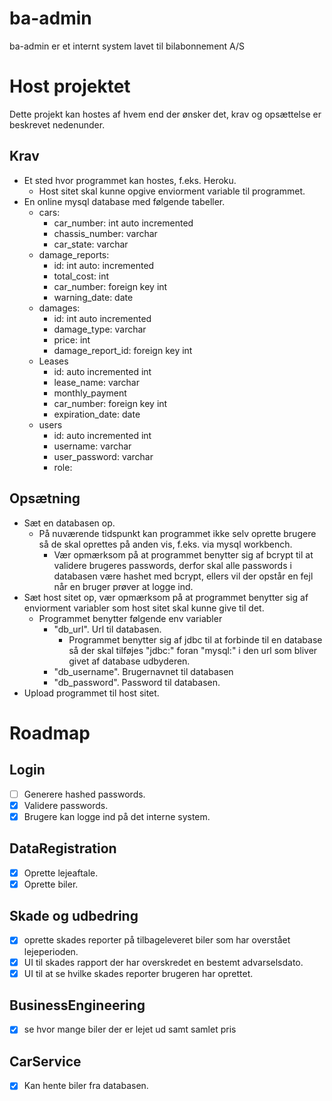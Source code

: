 # ba-admin
ba-admin er et internt system lavet til bilabonnement A/S

# Host projektet
Dette projekt kan hostes af hvem end der ønsker det, krav og opsættelse er beskrevet nedenunder.

## Krav
- Et sted hvor programmet kan hostes, f.eks. Heroku.
  - Host sitet skal kunne opgive enviorment variable til programmet.
- En online mysql database med følgende tabeller.
  - cars:
    - car_number: int auto incremented
    - chassis_number: varchar
    - car_state: varchar
  - damage_reports:
    - id: int auto:  incremented
    - total_cost: int
    - car_number: foreign key int
    - warning_date: date
  - damages:
    - id: int auto incremented
    - damage_type: varchar
    - price: int
    - damage_report_id: foreign key int
  - Leases
    - id: auto incremented int
    - lease_name: varchar
    - monthly_payment
    - car_number: foreign key int
    - expiration_date: date
  - users
    - id: auto incremented int
    - username: varchar
    - user_password: varchar
    - role: 

## Opsætning
- Sæt en databasen op.
  - På nuværende tidspunkt kan programmet ikke selv oprette brugere så de skal oprettes på anden vis, f.eks. via mysql workbench.
    - Vær opmærksom på at programmet benytter sig af bcrypt til at validere brugeres passwords, derfor skal alle passwords i databasen være hashet med bcrypt, ellers vil der opstår en fejl når en bruger prøver at logge ind.
- Sæt host sitet op, vær opmærksom på at programmet benytter sig af enviorment variabler som host sitet skal kunne give til det.
  - Programmet benytter følgende env variabler
    - "db_url". Url til databasen.
      - Programmet benytter sig af jdbc til at forbinde til en database så der skal tilføjes "jdbc:" foran "mysql:" i den url som bliver givet af database udbyderen.
    - "db_username". Brugernavnet til databasen
    - "db_password". Password til databasen.
- Upload programmet til host sitet.

# Roadmap
## Login
- [ ] Generere hashed passwords.
- [X] Validere passwords.
- [X] Brugere kan logge ind på det interne system.
## DataRegistration
- [X] Oprette lejeaftale.
- [X] Oprette biler.
## Skade og udbedring 
- [X] oprette skades reporter på tilbageleveret biler som har overstået lejeperioden.
- [X] UI til skades rapport der har overskredet en bestemt advarselsdato. 
- [X] UI til at se hvilke skades reporter brugeren har oprettet.
## BusinessEngineering 
- [X] se hvor mange biler der er lejet ud samt samlet pris
## CarService
- [X] Kan hente biler fra databasen.
